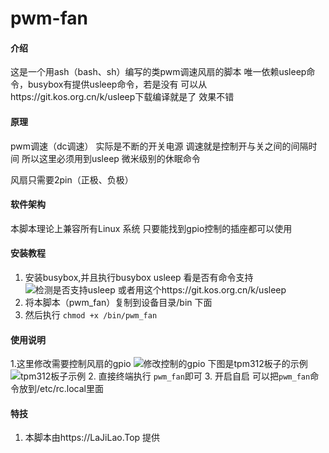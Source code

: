 # pwm-fan

#### 介绍
这是一个用ash（bash、sh）编写的类pwm调速风扇的脚本
唯一依赖usleep命令，busybox有提供usleep命令，若是没有
可以从https://git.kos.org.cn/k/usleep下载编译就是了
效果不错
#### 原理
pwm调速（dc调速） 实际是不断的开关电源
调速就是控制开与关之间的间隔时间
所以这里必须用到usleep 微米级别的休眠命令

风扇只需要2pin（正极、负极）


#### 软件架构
本脚本理论上兼容所有Linux 系统
只要能找到gpio控制的插座都可以使用


#### 安装教程

1.  安装busybox,并且执行busybox usleep 看是否有命令支持![检测是否支持usleep](https://foruda.gitee.com/images/1721464810053885731/1525acdf_800143.png "QQ截图20240720163940.png")
或者用这个https://git.kos.org.cn/k/usleep
2.  将本脚本（pwm_fan）复制到设备目录/bin 下面
3.  然后执行 `chmod +x /bin/pwm_fan`

#### 使用说明
1.这里修改需要控制风扇的gpio
![修改控制的gpio](https://foruda.gitee.com/images/1721465196982533932/9f057131_800143.png "QQ截图20240720164426.png")
  下图是tpm312板子的示例
![tpm312板子示例](https://foruda.gitee.com/images/1721465306947108847/d82e7bd8_800143.png "QQ截图20240720164612.png")
2.  直接终端执行 `pwm_fan`即可
3.  开启自启 可以把`pwm_fan`命令放到/etc/rc.local里面 


#### 特技

1.  本脚本由https://LaJiLao.Top 提供

